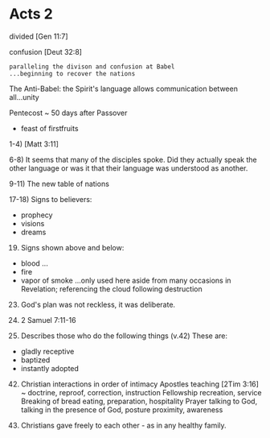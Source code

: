 # Acts 2

divided	[Gen 11:7]

confusion	[Deut 32:8]

	paralleling the divison and confusion at Babel
	...beginning to recover the nations

The Anti-Babel: the Spirit's language allows communication between all...unity


Pentecost ~ 50 days after Passover
- feast of firstfruits


1-4) [Matt 3:11]


6-8) It seems that many of the disciples spoke.
Did they actually speak the other language or was it that their language was understood as another.


9-11) The new table of nations


17-18) Signs to believers:
- prophecy
- visions
- dreams

19) Signs shown above and below:
- blood
  ...
- fire
- vapor of smoke
  ...only used here aside from many occasions in Revelation; referencing the cloud following destruction


23) God's plan was not reckless, it was deliberate.


29) 2 Samuel 7:11-16


41) Describes those who do the following things (v.42)
  These are:
  - gladly receptive
  - baptized
  - instantly adopted

42) Christian interactions in order of intimacy
  Apostles teaching
    [2Tim 3:16] ~ doctrine, reproof, correction, instruction
  Fellowship
    recreation, service
  Breaking of bread
    eating, preparation, hospitality
  Prayer
    talking to God, talking in the presence of God, posture
    proximity, awareness


45) Christians gave freely to each other - as in any healthy family.
